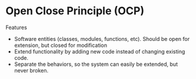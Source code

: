 # Open Close Principle (OCP)
Features
- Software entities (classes, modules, functions, etc). Should be open for extension, but closed for modification
- Extend functionality by adding new code instead of changing existing code.
- Separate the behaviors, so the system can easily be extended, but never broken.